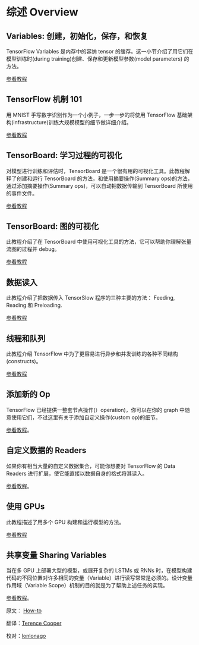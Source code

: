 # 综述 Overview

## Variables: 创建，初始化，保存，和恢复

TensorFlow Variables 是内存中的容纳 tensor 的缓存。这一小节介绍了用它们在模型训练时(during training)创建、保存和更新模型参数(model parameters) 的方法。

[参看教程](../how_tos/variables.md)

## TensorFlow 机制 101 

用 MNIST 手写数字识别作为一个小例子，一步一步的将使用 TensorFlow 基础架构(infrastructure)训练大规模模型的细节做详细介绍。

[参看教程](../tutorials/mnist_tf.md)

## TensorBoard: 学习过程的可视化 

对模型进行训练和评估时，TensorBoard 是一个很有用的可视化工具。此教程解释了创建和运行 TensorBoard 的方法，和使用摘要操作(Summary ops)的方法，通过添加摘要操作(Summary ops)，可以自动把数据传输到 TensorBoard 所使用的事件文件。

[参看教程](../how_tos/summaries_and_tensorboard.md)

## TensorBoard: 图的可视化 

此教程介绍了在 TensorBoard 中使用可视化工具的方法，它可以帮助你理解张量流图的过程并 debug。

[参看教程](../how_tos/graph_viz.md)

## 数据读入 

此教程介绍了把数据传入 TensorSlow 程序的三种主要的方法： Feeding, Reading 和 Preloading.

[参看教程](../how_tos/reading_data.md)

## 线程和队列 

此教程介绍 TensorFlow 中为了更容易进行异步和并发训练的各种不同结构(constructs)。

[参看教程](../how_tos/threading_and_queues.md)

## 添加新的 Op 

TensorFlow 已经提供一整套节点操作(）operation)，你可以在你的 graph 中随意使用它们，不过这里有关于添加自定义操作(custom op)的细节。

[参看教程](../how_tos/adding_an_op.md)。

## 自定义数据的 Readers 

如果你有相当大量的自定义数据集合，可能你想要对 TensorFlow 的 Data Readers 进行扩展，使它能直接以数据自身的格式将其读入。

[参看教程](../how_tos/new_data_formats.md)。

## 使用 GPUs 

此教程描述了用多个 GPU 构建和运行模型的方法。

[参看教程](../how_tos/using_gpu.md)

## 共享变量 Sharing Variables

当在多 GPU 上部署大型的模型，或展开复杂的 LSTMs 或 RNNs 时，在模型构建代码的不同位置对许多相同的变量（Variable）进行读写常常是必须的。设计变量作用域（Variable Scope）机制的目的就是为了帮助上述任务的实现。

[参看教程](../how_tos/variable_scope/index.md)。

原文： [How-to](http://tensorflow.org/how_tos/index.html) 

翻译：[Terence Cooper](https://github.com/TerenceCooper) 

校对：[lonlonago](https://github.com/lonlonago)
<div class='sections-order' style="display: none;">
<!-- variables/index.md -->
<!-- ../tutorials/mnist/tf/index.md -->
<!-- summaries_and_tensorboard/index.md -->
<!-- graph_viz/index.md -->
<!-- reading_data/index.md -->
<!-- threading_and_queues/index.md -->
<!-- adding_an_op/index.md -->
<!-- new_data_formats/index.md -->
<!-- using_gpu/index.md -->
<!-- variable_scope/index.md -->
</div>

